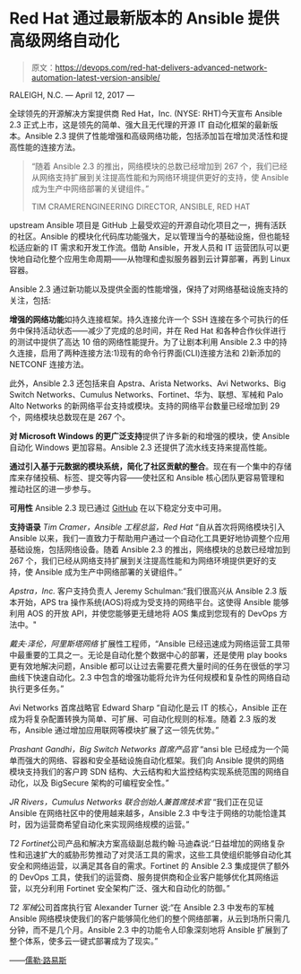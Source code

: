 # Red Hat 通过最新版本的 Ansible 提供高级网络自动化

> 原文：<https://devops.com/red-hat-delivers-advanced-network-automation-latest-version-ansible/>

RALEIGH, N.C. — <time datetime="2017-04-12T00:00:00-04:00">April 12, 2017</time> —

全球领先的开源解决方案提供商 Red Hat，Inc. (NYSE: RHT)今天宣布 Ansible 2.3 正式上市，这是领先的简单、强大且无代理的开源 IT 自动化框架的最新版本。Ansible 2.3 提供了性能增强和高级网络功能，包括添加旨在增加灵活性和提高性能的连接方法。

> “随着 Ansible 2.3 的推出，网络模块的总数已经增加到 267 个，我们已经从网络支持扩展到关注提高性能和为网络环境提供更好的支持，使 Ansible 成为生产中网络部署的关键组件。”
> 
> TIM CRAMERENGINEERING DIRECTOR, ANSIBLE, RED HAT

upstream Ansible 项目是 GitHub 上最受欢迎的开源自动化项目之一，拥有活跃的社区。Ansible 的模块化代码库功能强大，足以管理当今的基础设施，但也能轻松适应新的 IT 需求和开发工作流。借助 Ansible，开发人员和 IT 运营团队可以更快地自动化整个应用生命周期——从物理和虚拟服务器到云计算部署，再到 Linux 容器。

Ansible 2.3 通过新功能以及提供全面的性能增强，保持了对网络基础设施支持的关注，包括:

**增强的网络功能**如持久连接框架。持久连接允许一个 SSH 连接在多个可执行的任务中保持活动状态——减少了完成的总时间，并在 Red Hat 和各种合作伙伴进行的测试中提供了高达 10 倍的网络性能提升。为了让剧本利用 Ansible 2.3 中的持久连接，启用了两种连接方法:1)现有的命令行界面(CLI)连接方法和 2)新添加的 NETCONF 连接方法。

此外，Ansible 2.3 还包括来自 Apstra、Arista Networks、Avi Networks、Big Switch Networks、Cumulus Networks、Fortinet、华为、联想、军械和 Palo Alto Networks 的新网络平台支持或模块。支持的网络平台数量已经增加到 29 个，网络模块总数现在是 267 个。

**对 Microsoft Windows 的更广泛支持**提供了许多新的和增强的模块，使 Ansible 自动化 Windows 更加容易。Ansible 2.3 还提供了流水线支持来提高性能。

**通过引入基于元数据的模块系统，简化了社区贡献的整合**。现在有一个集中的存储库来存储投稿、标签、提交等内容——使社区和 Ansible 核心团队更容易管理和推动社区的进一步参与。

**可用性**
Ansible 2.3 现已通过 [GitHub](https://github.com/ansible/ansible/tree/stable-2.3) 在以下稳定分支中可用。

**支持语录**
*Tim Cramer，Ansible 工程总监，Red Hat*
“自从首次将网络模块引入 Ansible 以来，我们一直致力于帮助用户通过一个自动化工具更好地协调整个应用基础设施，包括网络设备。随着 Ansible 2.3 的推出，网络模块的总数已经增加到 267 个，我们已经从网络支持扩展到关注提高性能和为网络环境提供更好的支持，使 Ansible 成为生产中网络部署的关键组件。”

*Apstra，Inc.*
客户支持负责人 Jeremy Schulman:“我们很高兴从 Ansible 2.3 版本开始，APS tra 操作系统(AOS)将成为受支持的网络平台。这使得 Ansible 能够利用 AOS 的开放 API，并使您能够更无缝地将 AOS 集成到您现有的 DevOps 方法中。"

*戴夫·泽伦，阿里斯塔网络*
扩展性工程师，“Ansible 已经迅速成为网络运营工具带中最重要的工具之一。无论是自动化整个数据中心的部署，还是使用 play books 更有效地解决问题，Ansible 都可以让过去需要花费大量时间的任务在很低的学习曲线下快速自动化。2.3 中包含的增强功能将允许为任何规模和复杂性的网络自动执行更多任务。”

Avi Networks 首席战略官 Edward Sharp
“自动化是云 IT 的核心，Ansible 正在成为将复杂配置转换为简单、可扩展、可自动化规则的标准。随着 2.3 版的发布，Ansible 通过增加应用联网等模块扩展了这一领先优势。”

*Prashant Gandhi，Big Switch Networks 首席产品官*
“ansi ble 已经成为一个简单而强大的网络、容器和安全基础设施自动化框架。我们向 Ansible 提供的网络模块支持我们的客户跨 SDN 结构、大云结构和大监控结构实现系统范围的网络自动化，以及 BigSecure 架构的可编程安全性。”

*JR Rivers，Cumulus Networks 联合创始人兼首席技术官*
“我们正在见证 Ansible 在网络社区中的使用越来越多，Ansible 2.3 中专注于网络的功能恰逢其时，因为运营商希望自动化来实现网络规模的运营。”

*T2 Fortinet*公司产品和解决方案高级副总裁约翰·马迪森说:“日益增加的网络复杂性和迅速扩大的威胁形势推动了对灵活工具的需求，这些工具使组织能够自动化其安全和网络运营，以满足其各自的需求。Fortinet 的 Ansible 2.3 集成提供了额外的 DevOps 工具，使我们的运营商、服务提供商和企业客户能够优化其网络运营，以充分利用 Fortinet 安全架构广泛、强大和自动化的防御。”

*T2 军械*公司首席执行官 Alexander Turner 说:“在 Ansible 2.3 中发布的军械 Ansible 网络模块使我们的客户能够简化他们的整个网络部署，从云到场所只需几分钟，而不是几个月。Ansible 2.3 中的功能令人印象深刻地将 Ansible 扩展到了整个体系，使多云一键式部署成为了现实。”

——[儒勒·路易斯](https://devops.com/author/jules/)